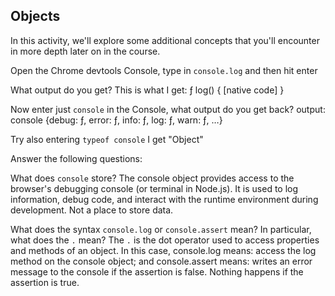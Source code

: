 ## Objects

In this activity, we'll explore some additional concepts that you'll encounter in more depth later on in the course.

Open the Chrome devtools Console, type in `console.log` and then hit enter

What output do you get?
This is what I get: ƒ log() { [native code] }

Now enter just `console` in the Console, what output do you get back?
output: console {debug: ƒ, error: ƒ, info: ƒ, log: ƒ, warn: ƒ, …}

Try also entering `typeof console`
I get "Object"

Answer the following questions:

What does `console` store?
The console object provides access to the browser's debugging console (or terminal in Node.js). It is used to log information, debug code, and interact with the runtime environment during development. Not a place to store data.

What does the syntax `console.log` or `console.assert` mean? In particular, what does the `.` mean?
The `.` is the dot operator used to access properties and methods of an object.
In this case, console.log means: access the log method on the console object; and console.assert means: writes an error message to the console if the assertion is false. Nothing happens if the assertion is true.
